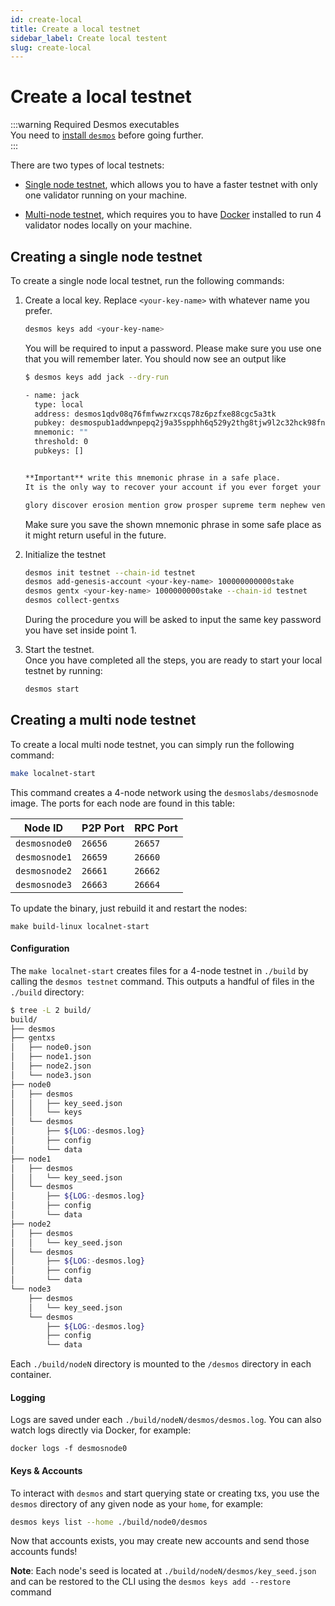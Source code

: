 ```yaml
---
id: create-local
title: Create a local testnet
sidebar_label: Create local testent
slug: create-local
---
```


# Create a local testnet
:::warning Required Desmos executables  
You need to [install `desmos`](02-install.md) before going further.  
:::

There are two types of local testnets:

- [Single node testnet](#creating-a-single-node-testnet), which allows you to have a faster testnet with only one validator running on your machine. 

- [Multi-node testnet](#creating-a-multi-node-testnet), which requires you to have [Docker](https://docker.io) installed to run 4 validator nodes locally on your machine. 

## Creating a single node testnet
To create a single node local testnet, run the following commands:

1. Create a local key. Replace `<your-key-name>` with whatever name you prefer.
   ```bash 
   desmos keys add <your-key-name>
   ```

   You will be required to input a password. Please make sure you use one that you will remember later. You should now see an output like

   ```bash
   $ desmos keys add jack --dry-run
   
   - name: jack
     type: local
     address: desmos1qdv08q76fmfwwzrxcqs78z6pzfxe88cgc5a3tk
     pubkey: desmospub1addwnpepq2j9a35spphh6q529y2thg8tjw9l2c32hck98fnmu99sxpw9a9aegugm6xs
     mnemonic: ""
     threshold: 0
     pubkeys: []
   
   
   **Important** write this mnemonic phrase in a safe place.
   It is the only way to recover your account if you ever forget your password.
   
   glory discover erosion mention grow prosper supreme term nephew venue pear eternal budget rely outdoor lobster strong sign space make soccer medal tuition patrol
   ```
   
   Make sure you save the shown mnemonic phrase in some safe place as it might return useful in the future. 
   
2. Initialize the testnet
   ```bash
   desmos init testnet --chain-id testnet
   desmos add-genesis-account <your-key-name> 100000000000stake
   desmos gentx <your-key-name> 1000000000stake --chain-id testnet
   desmos collect-gentxs
   ``` 
   
   During the procedure you will be asked to input the same key password you have set inside point 1. 
   
3. Start the testnet.  
   Once you have completed all the steps, you are ready to start your local testnet by running: 
   ```bash
   desmos start
   ```

## Creating a multi node testnet 
To create a local multi node testnet, you can simply run the following command: 

```bash
make localnet-start
```

This command creates a 4-node network using the `desmoslabs/desmosnode` image. The ports for each node are found in this
table:

| Node ID       | P2P Port | RPC Port |
|---------------|----------|----------|
| `desmosnode0` | `26656`  | `26657`  |
| `desmosnode1` | `26659`  | `26660`  |
| `desmosnode2` | `26661`  | `26662`  |
| `desmosnode3` | `26663`  | `26664`  |

To update the binary, just rebuild it and restart the nodes:

```
make build-linux localnet-start
```

#### Configuration

The `make localnet-start` creates files for a 4-node testnet in `./build` by calling the `desmos testnet` command. This outputs a handful of files in the `./build` directory:

```bash
$ tree -L 2 build/
build/
├── desmos
├── gentxs
│   ├── node0.json
│   ├── node1.json
│   ├── node2.json
│   └── node3.json
├── node0
│   ├── desmos
│   │   ├── key_seed.json
│   │   └── keys
│   └── desmos
│       ├── ${LOG:-desmos.log}
│       ├── config
│       └── data
├── node1
│   ├── desmos
│   │   └── key_seed.json
│   └── desmos
│       ├── ${LOG:-desmos.log}
│       ├── config
│       └── data
├── node2
│   ├── desmos
│   │   └── key_seed.json
│   └── desmos
│       ├── ${LOG:-desmos.log}
│       ├── config
│       └── data
└── node3
    ├── desmos
    │   └── key_seed.json
    └── desmos
        ├── ${LOG:-desmos.log}
        ├── config
        └── data
```

Each `./build/nodeN` directory is mounted to the `/desmos` directory in each container.

#### Logging

Logs are saved under each `./build/nodeN/desmos/desmos.log`. You can also watch logs directly via Docker, for example:

```
docker logs -f desmosnode0
```

#### Keys & Accounts

To interact with `desmos` and start querying state or creating txs, you use the
`desmos` directory of any given node as your `home`, for example:

```bash
desmos keys list --home ./build/node0/desmos
```

Now that accounts exists, you may create new accounts and send those accounts funds!

**Note**: Each node's seed is located at `./build/nodeN/desmos/key_seed.json` and can be restored to the CLI using the `desmos keys add --restore` command
